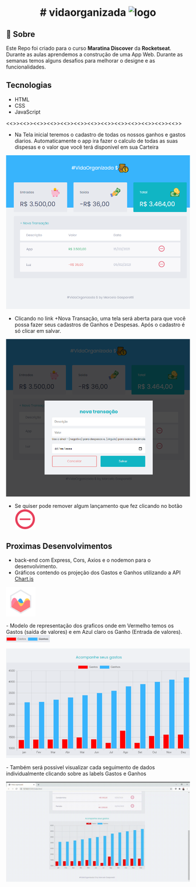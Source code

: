 <h1 align="center">
# vidaorganizada
<img src="https://img.icons8.com/doodle/50/000000/coins--v1.png" alt="logo"/>
</h1>

## 📝 Sobre

<p>
Este Repo foi criado para o curso <b>Maratina Discover</b> da <b>Rocketseat</b>.
Durante as aulas aprendemos a construção de uma App Web. Durante as semanas temos alguns desafios para melhorar o designe e as funcionalidades. 
</p>

## Tecnologias
- HTML
- CSS
- JavaScript

<span>
<<>><<>><<>><<>><<>><<>><<>><<>><<>><<>><<>><<>><<>>
</span>
<p></p>

- Na Tela inicial teremos o cadastro de todas os nossos ganhos e gastos diarios. Automaticamente o app ira fazer o calculo de todas as suas dispesas e o valor que você terá disponivel em sua Carteira
<img src="./images/initial.PNG">

- Clicando no link +Nova Transação, uma tela será aberta para que você possa fazer seus cadastros de Ganhos e Despesas. Após o cadastro é só clicar em salvar.
<img src="./images/additem.PNG">

- Se quiser pode remover algum lançamento que fez clicando no botão <span><img src="./assets/minus.svg"></span>


## Proximas Desenvolvimentos
- back-end com Express, Cors, Axios e o nodemon para o desenvolvimento.
- Gráficos contendo os projeção dos Gastos e Ganhos utilizando a API [Chart.js](https://www.chartjs.org/) 
<p>
<img src="./images/chartjs-logo.svg" width=80px eight=80px>
</p>
- Modelo de representação dos graficos onde em Vermelho temos os Gastos (saída de valores) e em Azul claro os Ganho (Entrada de valores).
<img src="./images/labels.PNG" width="120px">
<span>
    <p>
        <img src="./images/graficos.PNG">
    </p>
<span>
- Também será possivel visualizar cada seguimento de dados individualmente clicando sobre as labels Gastos e Ganhos 

![Alt Text](./images/graphic-usage.gif)